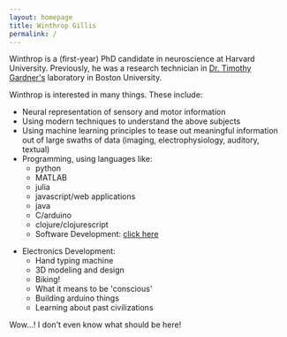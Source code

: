 ```yaml
---
layout: homepage
title: Winthrop Gillis
permalink: /
---
```


Winthrop is a (first-year) PhD candidate in neuroscience at Harvard University. Previously, he was a research technician in [Dr. Timothy Gardner's](http://people.bu.edu/timothyg/) laboratory in Boston University.

Winthrop is interested in many things. These include:
- Neural representation of sensory and motor information
- Using modern techniques to understand the above subjects
- Using machine learning principles to tease out meaningful information out of large swaths of data (imaging, electrophysiology, auditory, textual)
- Programming, using languages like:
  - python
  - MATLAB
  - julia
  - javascript/web applications
  - java
  - C/arduino
  - clojure/clojurescript
  - Software Development: [click here](/applications.html)
<!-- here is a reference to the micro leads website for the future -->
<!-- http://www.micro-leads.com/#!products/j4cno -->
  - Electronics Development:
    - Hand typing machine
    - 3D modeling and design
    - Biking!
    - What it means to be 'conscious'
    - Building arduino things
    - Learning about past civilizations

Wow...! I don't even know what should be here!
